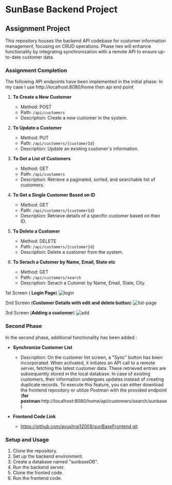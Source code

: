 # SunBase Backend Project
 
## Assignment Project 
 
This repository houses the backend API codebase for customer information management, focusing on CRUD operations. Phase two will enhance functionality by integrating synchronization with a remote API to ensure up-to-date customer data.
 
### Assignment Completion
 
The following API endpoints have been implemented in the initial phase:
In my case I use http://localhost:8080/home then api end point
 
1. **To Create a New Customer**
   - Method: POST
   - Path: `/api/customers`
   - Description: Create a new customer in the system.
 
2. **To Update a Customer**
   - Method: PUT
   - Path: `/api/customers/{customerId}`
   - Description: Update an existing customer's information.
 
3. **To Get a List of Customers**
   - Method: GET
   - Path: `/api/customers`
   - Description: Retrieve a paginated, sorted, and searchable list of customers.
 
4. **To Get a Single Customer Based on ID**
   - Method: GET
   - Path: `/api/customers/{customerId}`
   - Description: Retrieve details of a specific customer based on their ID.
 
5. **To Delete a Customer**
   - Method: DELETE
   - Path: `/api/customers/{customerId}`
   - Description: Delete a customer from the system.
  
6. **To Serach a Cutomer by Name, Email, State etc**
   - Method: GET
   - Path: `/api/customers/search`
   - Description: Serach a Cutomer by Name, Email, State, City.
  
1st Screen ( **Login Page**)
![login](https://github.com/ShashwataDas97/sunbase-backend/assets/142168847/dc215cba-9349-4ff2-8273-d600558f43c7)

2nd Screen (**Customer Details with edit and delete button**)
![list-page](https://github.com/ShashwataDas97/sunbase-backend/assets/142168847/73209080-82ef-45f1-845a-402ebf173b51)
 
3rd Screen (**Adding a customer**)
![add](https://github.com/ShashwataDas97/sunbase-backend/assets/142168847/2aec3651-396a-478a-bddd-0293ed8c291d)

### Second Phase
 
In the second phase, additional functionality has been added :
 
- **Synchronize Customer List**
  - Description: On the customer list screen, a "Sync" button has been incorporated. When activated, it initiates an API call to a remote server, fetching the latest customer data. These retrieved entries are subsequently stored in the local database. In case of existing customers, their information undergoes updates instead of creating duplicate records. To execute this feature, you can either download the frontend repository or utilize Postman with the provided endpoint (**for postman**:http://localhost:8080/home/api/customers/search/sunbase)
 
- **Frontend Code Link**
  - https://github.com/ayushraj12009/sunBaseFrontend.git
 
### Setup and Usage
 
1. Clone the repository.
2. Set up the backend environment.
3. Create a database named "sunbaseDB".
4. Run the backend server.
5. Clone the fronted code.
6. Run the frontend code.
